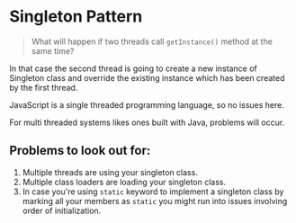 # Singleton Pattern

> What will happen if two threads call `getInstance()` method at the same time?

In that case the second thread is going to create a new instance of Singleton class and override the existing instance which has been created by the first thread.

JavaScript is a single threaded programming language, so no issues here.

For multi threaded systems likes ones built with Java, problems will occur.

## Problems to look out for:

1. Multiple threads are using your singleton class.
2. Multiple class loaders are loading your singleton class.
3. In case you're using `static` keyword to implement a singleton class by marking all your members as `static` you might run into issues involving order of initialization.